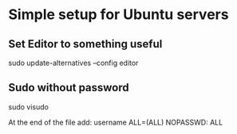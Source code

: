 # Simple setup for Ubuntu servers

## Set Editor to something useful
sudo update-alternatives –config editor

## Sudo without password
sudo visudo

At the end of the file add:
username ALL=(ALL) NOPASSWD: ALL
